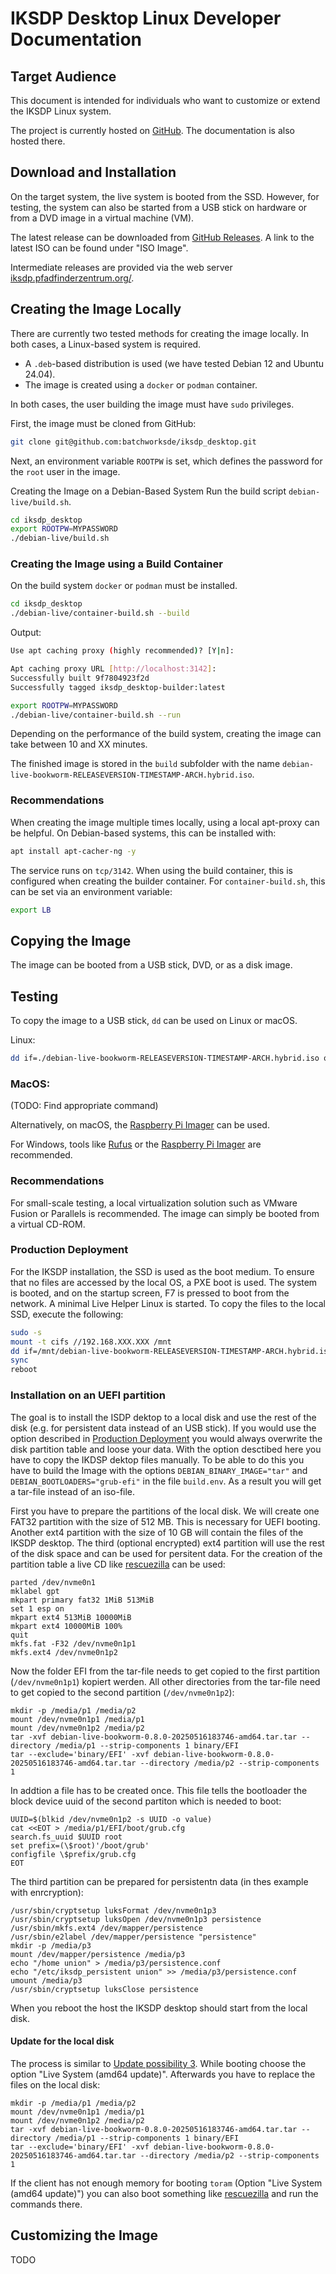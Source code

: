 # IKSDP Desktop Linux Developer Documentation  

## Target Audience  

This document is intended for individuals who want to customize or extend the IKSDP Linux system.

The project is currently hosted on [GitHub](https://github.com/batchworksde/iksdp_desktop). The documentation is also hosted there.

## Download and Installation  

On the target system, the live system is booted from the SSD. However, for testing, the system can also be started from a USB stick on hardware or from a DVD image in a virtual machine (VM).

The latest release can be downloaded from [GitHub Releases](https://github.com/batchworksde/iksdp_desktop/releases). A link to the latest ISO can be found under "ISO Image".

Intermediate releases are provided via the web server [iksdp.pfadfinderzentrum.org/](http://iksdp.pfadfinderzentrum.org).  

## Creating the Image Locally

There are currently two tested methods for creating the image locally. In both cases, a Linux-based system is required.

- A `.deb`-based distribution is used (we have tested Debian 12 and Ubuntu 24.04).  
- The image is created using a `docker` or `podman` container.

In both cases, the user building the image must have `sudo` privileges.  

First, the image must be cloned from GitHub:

```bash
git clone git@github.com:batchworksde/iksdp_desktop.git
```

Next, an environment variable `ROOTPW` is set, which defines the password for the `root` user in the image.

Creating the Image on a Debian-Based System
Run the build script `debian-live/build.sh`.

```bash
cd iksdp_desktop
export ROOTPW=MYPASSWORD
./debian-live/build.sh
``` 

### Creating the Image using a Build Container

On the build system `docker` or `podman` must be installed.

```bash
cd iksdp_desktop
./debian-live/container-build.sh --build
``` 

Output:
```bash
Use apt caching proxy (highly recommended)? [Y|n]: 

Apt caching proxy URL [http://localhost:3142]: 
Successfully built 9f7804923f2d
Successfully tagged iksdp_desktop-builder:latest
```

```bash
export ROOTPW=MYPASSWORD
./debian-live/container-build.sh --run
``` 

Depending on the performance of the build system, creating the image can take between 10 and XX minutes.

The finished image is stored in the `build` subfolder with the name `debian-live-bookworm-RELEASEVERSION-TIMESTAMP-ARCH.hybrid.iso`.

### Recommendations
When creating the image multiple times locally, using a local apt-proxy can be helpful. On Debian-based systems, this can be installed with:

```bash
apt install apt-cacher-ng -y
```

The service runs on `tcp/3142`. When using the build container, this is configured when creating the builder container. For `container-build.sh`, this can be set via an environment variable:

```bash
export LB
```

## Copying the Image
The image can be booted from a USB stick, DVD, or as a disk image.

## Testing
To copy the image to a USB stick, `dd` can be used on Linux or macOS.

Linux:
```bash
dd if=./debian-live-bookworm-RELEASEVERSION-TIMESTAMP-ARCH.hybrid.iso of=/dev/sdX bs=1M status=progress
```

### MacOS:
(TODO: Find appropriate command)

Alternatively, on macOS, the [Raspberry Pi Imager](https://www.raspberrypi.com/software/) can be used.

For Windows, tools like [Rufus](https://rufus.ie)  or the [Raspberry Pi Imager](https://www.raspberrypi.com/software/) are recommended.

### Recommendations

For small-scale testing, a local virtualization solution such as VMware Fusion or Parallels is recommended. The image can simply be booted from a virtual CD-ROM.

### Production Deployment

For the IKSDP installation, the SSD is used as the boot medium. To ensure that no files are accessed by the local OS, a PXE boot is used.
The system is booted, and on the startup screen, F7 is pressed to boot from the network. A minimal Live Helper Linux is started. To copy the files to the local SSD, execute the following:

```bash
sudo -s
mount -t cifs //192.168.XXX.XXX /mnt
dd if=/mnt/debian-live-bookworm-RELEASEVERSION-TIMESTAMP-ARCH.hybrid.iso of=/dev/nvme0n1 bs=1M status=progress
sync
reboot
```

### Installation on an UEFI partition

The goal is to install the ISDP dektop to a local disk and use the rest of the disk (e.g. for persistent data instead of an USB stick). If you would use the option described in [Production Deployment](#production-deployment) you would always overwrite the disk partition table and loose your data. With the option desctibed here you have to copy the IKDSP dektop files manually. To be able to do this you have to build the Image with the options `DEBIAN_BINARY_IMAGE="tar"` and `DEBIAN_BOOTLOADERS="grub-efi"` in the file `build.env`. As a result you will get a tar-file instead of an iso-file. 

First you have to prepare the partitions of the local disk. We will create one FAT32 partition with the size of 512 MB. This is necessary for UEFI booting. Another ext4 partition with the size of 10 GB will contain the files of the IKSDP desktop. The third (optional encrypted) ext4 partition will use the rest of the disk space and can be used for persitent data. For the creation of the partition table a live CD like [rescuezilla](https://rescuezilla.com/) can be used:

```
parted /dev/nvme0n1
mklabel gpt
mkpart primary fat32 1MiB 513MiB 
set 1 esp on
mkpart ext4 513MiB 10000MiB
mkpart ext4 10000MiB 100%
quit
mkfs.fat -F32 /dev/nvme0n1p1
mkfs.ext4 /dev/nvme0n1p2
```

Now the folder EFI from the tar-file needs to get copied to the first partition (`/dev/nvme0n1p1`) kopiert werden. All other directories from the tar-file need to get copied to the second partition (`/dev/nvme0n1p2`):

```
mkdir -p /media/p1 /media/p2
mount /dev/nvme0n1p1 /media/p1
mount /dev/nvme0n1p2 /media/p2
tar -xvf debian-live-bookworm-0.8.0-20250516183746-amd64.tar.tar --directory /media/p1 --strip-components 1 binary/EFI
tar --exclude='binary/EFI' -xvf debian-live-bookworm-0.8.0-20250516183746-amd64.tar.tar --directory /media/p2 --strip-components 1
```

In addtion a file has to be created once. This file tells the bootloader the block device uuid of the second partiton which is needed to boot:

```
UUID=$(blkid /dev/nvme0n1p2 -s UUID -o value)
cat <<EOT > /media/p1/EFI/boot/grub.cfg
search.fs_uuid $UUID root
set prefix=(\$root)'/boot/grub'
configfile \$prefix/grub.cfg
EOT
```

The third partition can be prepared for persistentn data (in thes example with enrcryption):

```
/usr/sbin/cryptsetup luksFormat /dev/nvme0n1p3
/usr/sbin/cryptsetup luksOpen /dev/nvme0n1p3 persistence
/usr/sbin/mkfs.ext4 /dev/mapper/persistence
/usr/sbin/e2label /dev/mapper/persistence "persistence"
mkdir -p /media/p3
mount /dev/mapper/persistence /media/p3
echo "/home union" > /media/p3/persistence.conf
echo "/etc/iksdp_persistent union" >> /media/p3/persistence.conf
umount /media/p3
/usr/sbin/cryptsetup luksClose persistence
```

When you reboot the host the IKSDP desktop should start from the local disk.

#### Update for the local disk

The process is similar to [Update possibility 3](../en/poweruser.md#update-possibility-3-use-image-updater). While booting choose the option "Live System (amd64 update)". Afterwards you have to replace the files on the local disk:

```
mkdir -p /media/p1 /media/p2
mount /dev/nvme0n1p1 /media/p1
mount /dev/nvme0n1p2 /media/p2
tar -xvf debian-live-bookworm-0.8.0-20250516183746-amd64.tar.tar --directory /media/p1 --strip-components 1 binary/EFI
tar --exclude='binary/EFI' -xvf debian-live-bookworm-0.8.0-20250516183746-amd64.tar.tar --directory /media/p2 --strip-components 1
```

If the client has not enough memory for booting `toram` (Option "Live System (amd64 update)") you can also boot something like [rescuezilla](https://rescuezilla.com/) and run the commands there.

## Customizing the Image

TODO